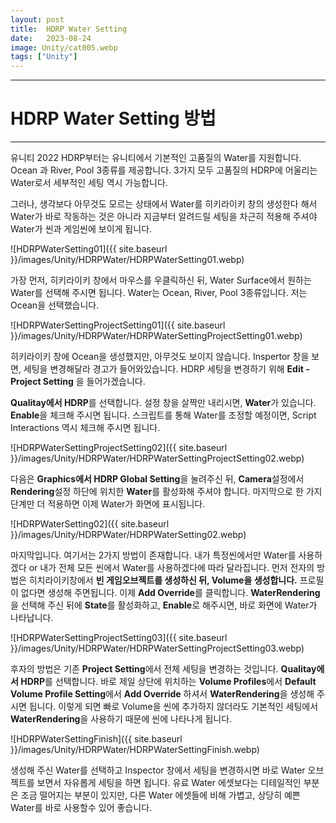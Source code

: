 ```yaml
---
layout: post
title:  HDRP Water Setting
date:   2023-08-24
image: Unity/cat005.webp
tags: ["Unity"]
---
```




---
# HDRP Water Setting 방법
---

유니티 2022 HDRP부터는 유니티에서 기본적인 고품질의 Water를 지원합니다. Ocean 과 River, Pool 3종류를 제공합니다.
3가지 모두 고품질의 HDRP에 어울리는 Water로서 세부적인 세팅 역시 가능합니다.

그러나, 생각보다 아무것도 모르는 상태에서 Water를 히키라이키 창의 생성한다 해서 Water가 바로 작동하는 것은 아니라
지금부터 알려드릴 세팅을 차근히 적용해 주셔야 Water가 씬과 게임씬에 보이게 됩니다.


![HDRPWaterSetting01]({{ site.baseurl }}/images/Unity/HDRPWater/HDRPWaterSetting01.webp)

가장 먼저, 히키라이키 창에서 마우스를 우클릭하신 뒤, Water Surface에서 원하는 Water를 선택해 주시면 됩니다.
Water는 Ocean, River, Pool 3종류입니다. 저는 Ocean을 선택했습니다.

![HDRPWaterSettingProjectSetting01]({{ site.baseurl }}/images/Unity/HDRPWater/HDRPWaterSettingProjectSetting01.webp)

히키라이키 창에 Ocean을 생성했지만, 아무것도 보이지 않습니다. Inspertor 창을 보면, 세팅을 변경해달라 경고가 들어와있습니다.
HDRP 세팅을 변경하기 위해 **Edit - Project Setting** 을 들어가겠습니다.

**Qualitay에서 HDRP**를 선택합니다. 설정 창을 살짝만 내리시면, **Water**가 있습니다. **Enable**을 체크해 주시면 됩니다.
스크립트를 통해 Water를 조정할 예정이면, Script Interactions 역시 체크해 주시면 됩니다.

![HDRPWaterSettingProjectSetting02]({{ site.baseurl }}/images/Unity/HDRPWater/HDRPWaterSettingProjectSetting02.webp)

다음은 **Graphics에서 HDRP Global Setting**을 눌려주신 뒤, **Camera**설정에서 **Rendering**설정 하단에 위치한 **Water**를 활성화해 주셔야 합니다.
마지막으로 한 가지 단계만 더 적용하면 이제 Water가 화면에 표시됩니다.

![HDRPWaterSetting02]({{ site.baseurl }}/images/Unity/HDRPWater/HDRPWaterSetting02.webp)

마지막입니다. 여기서는 2가지 방법이 존재합니다. 내가 특정씬에서만 Water를 사용하겠다 or 내가 전체 모든 씬에서 Water를 사용하겠다에 따라 달라집니다.
먼저 전자의 방법은 히치라이키창에서 **빈 게임오브젝트를 생성하신 뒤, Volume을 생성합니다.** 프로필이 없다면 생성해 주면됩니다. 
이제 **Add Override**를 클릭합니다. **WaterRendering**을 선택해 주신 뒤에 **State**를 활성화하고, **Enable**로 해주시면, 바로 화면에 Water가 나타납니다.

![HDRPWaterSettingProjectSetting03]({{ site.baseurl }}/images/Unity/HDRPWater/HDRPWaterSettingProjectSetting03.webp)

후자의 방법은 기존 **Project Setting**에서 전체 세팅을 변경하는 것입니다. 
**Qualitay에서 HDRP**를 선택합니다. 바로 제일 상단에 위치하는 **Volume Profiles**에서 **Default Volume Profile Setting**에서 **Add Override** 하셔서 **WaterRendering**을 생성해 주시면 됩니다. 이렇게 되면 빠로 Volume을 씬에 추가하지 않더라도 기본적인 세팅에서 **WaterRendering**을 사용하기 때문에 씬에 나타나게 됩니다.

![HDRPWaterSettingFinish]({{ site.baseurl }}/images/Unity/HDRPWater/HDRPWaterSettingFinish.webp)

생성해 주신 Water를 선택하고 Inspector 창에서 세팅을 변경하시면 바로 Water 오브젝트를 보면서 자유롭게 세팅을 하면 됩니다. 
유료 Water 에셋보다는 디테일적인 부분은 조금 떨어지는 부분이 있지만, 
다른 Water 에셋들에 비해 가볍고, 상당히 예쁜 Water를 바로 사용할수 있어 좋습니다.